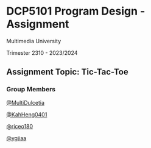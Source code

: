 # DCP5101 Program Design - Assignment

Multimedia University

Trimester 2310 - 2023/2024

## Assignment Topic: Tic-Tac-Toe

### Group Members
[@MultiDulcetia](https://github.com/MultiDulcetia)

[@KahHeng0401](https://github.com/KahHeng0401)

[@riceo180](https://github.com/riceo180)

[@ygjiaa](https://github.com/ygjiaa)
